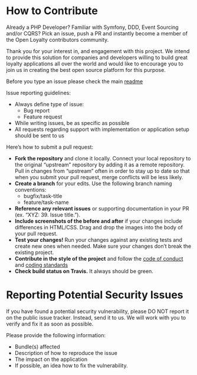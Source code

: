 # How to Contribute

Already a PHP Developer? Familiar with Symfony, DDD, Event Sourcing and/or CQRS? Pick an issue, push a PR and instantly 
become a member of the Open Loyalty contributors community.

Thank you for your interest in, and engagement with this project. We intend to provide this solution for companies and 
developers willing to build great loyalty applications all over the world and would like to encourage you to join us in 
creating the best open source platform for this purpose.

Before you type an issue please check the main 
[readme](https://github.com/DivanteLtd/pimcore-coding-standards/blob/master/readme.md)

Issue reporting guidelines:
* Always define type of issue:
    * Bug report
    * Feature request
* While writing issues, be as specific as possible
* All requests regarding support with implementation or application setup should be sent to us

Here’s how to submit a pull request:
* __Fork the repository__ and clone it locally. Connect your local repository to the original “upstream” repository by adding 
it as a remote repository. Pull in changes from “upstream” often in order to stay up to date so that when you submit your 
pull request, merge conflicts will be less likely.
* __Create a branch__ for your edits. Use the following branch naming conventions:
    * bugfix/task-title
    * feature/task-name
* __Reference any relevant issues__ or supporting documentation in your PR (ex. “XYZ: 39. Issue title.”).
* __Include screenshots of the before and after__ if your changes include differences in HTML/CSS. Drag and drop the images 
into the body of your pull request.
* __Test your changes!__ Run your changes against any existing tests and create new ones when needed. Make sure your changes 
don’t break the existing project.
* __Contribute in the style of the project__ and follow the 
[code of conduct](https://github.com/DivanteLtd/pimcore-coding-standards/blob/master/code_of_conduct.md) and 
[coding standards](https://symfony.com/doc/current/contributing/code/standards.html)
* __Check build status on Travis.__ It always should be green.

# Reporting Potential Security Issues
If you have found a potential security vulnerability, please DO NOT report it on the public issue tracker. Instead, send it 
to us. We will work with you to verify and fix it as soon as possible.

Please provide the following information:
* Bundle(s) affected
* Description of how to reproduce the issue
* The impact on the application
* If possible, an idea how to fix the vulnerability.
